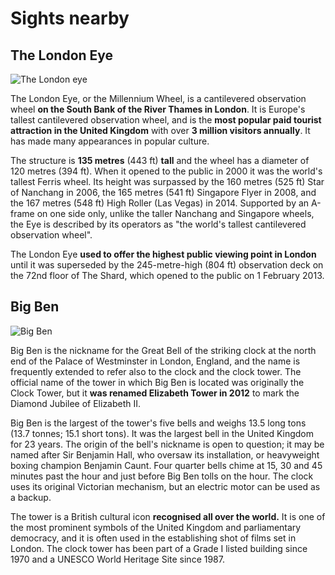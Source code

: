 # Sights nearby

## The London Eye

![The London eye](../assets/images/sights/london-eye.jpg)

The London Eye, or the Millennium Wheel, is a cantilevered observation wheel **on the South Bank of the River Thames in London**. It is Europe's tallest cantilevered observation wheel, and is the **most popular paid tourist attraction in the United Kingdom** with over **3 million visitors annually**. It has made many appearances in popular culture.

The structure is **135 metres** (443 ft) **tall** and the wheel has a diameter of 120 metres (394 ft). When it opened to the public in 2000 it was the world's tallest Ferris wheel. Its height was surpassed by the 160 metres (525 ft) Star of Nanchang in 2006, the 165 metres (541 ft) Singapore Flyer in 2008, and the 167 metres (548 ft) High Roller (Las Vegas) in 2014. Supported by an A-frame on one side only, unlike the taller Nanchang and Singapore wheels, the Eye is described by its operators as "the world's tallest cantilevered observation wheel".

The London Eye **used to offer the highest public viewing point in London** until it was superseded by the 245-metre-high (804 ft) observation deck on the 72nd floor of The Shard, which opened to the public on 1 February 2013.

## Big Ben

![Big Ben](../assets/images/sights/bigben.jpg)

Big Ben is the nickname for the Great Bell of the striking clock at the north end of the Palace of Westminster in London, England, and the name is frequently extended to refer also to the clock and the clock tower. The official name of the tower in which Big Ben is located was originally the Clock Tower, but it **was renamed Elizabeth Tower in 2012** to mark the Diamond Jubilee of Elizabeth II.

Big Ben is the largest of the tower's five bells and weighs 13.5 long tons (13.7 tonnes; 15.1 short tons). It was the largest bell in the United Kingdom for 23 years. The origin of the bell's nickname is open to question; it may be named after Sir Benjamin Hall, who oversaw its installation, or heavyweight boxing champion Benjamin Caunt. Four quarter bells chime at 15, 30 and 45 minutes past the hour and just before Big Ben tolls on the hour. The clock uses its original Victorian mechanism, but an electric motor can be used as a backup.

The tower is a British cultural icon **recognised all over the world.** It is one of the most prominent symbols of the United Kingdom and parliamentary democracy, and it is often used in the establishing shot of films set in London. The clock tower has been part of a Grade I listed building since 1970 and a UNESCO World Heritage Site since 1987.

